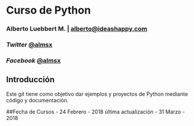 # Curso de Python

### Alberto Luebbert M. | alberto@ideashappy.com

### _Twitter_ [@almsx](https://twitter.com/almsx)
### _Facebook_ [@almsx](https://facebook.com/almsx)

## Introducción

Este git tiene como objetivo dar ejemplos y proyectos de
Python mediante código y documentación.

##Fecha de Cursos - 24 Febrero - 2018
última actualización - 31 Marzo - 2018
